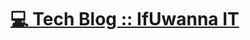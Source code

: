 # [💻 Tech Blog :: IfUwanna IT ](https://ifuwanna.tistory.com/)


<!--  [![Anurag's github stats](https://github-readme-stats.vercel.app/api?username=ifuwanna)](https://github.com/anuraghazra/github-readme-stats) -->
